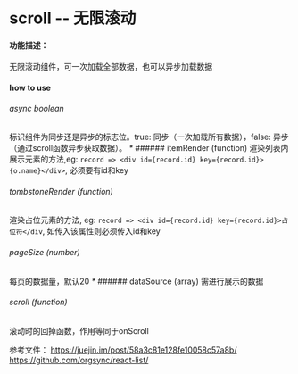 # scroll -- 无限滚动
#### 功能描述：
无限滚动组件，可一次加载全部数据，也可以异步加载数据
#### how to use
###### async boolean
标识组件为同步还是异步的标志位。true: 同步（一次加载所有数据），false: 异步（通过scroll函数异步获取数据）。
_*_ ###### itemRender (function)
渲染列表内展示元素的方法,eg: `record => <div id={record.id} key={record.id}>{o.name}</div>`, 必须要有id和key
###### tombstoneRender (function)
渲染占位元素的方法, eg: `record => <div id={record.id} key={record.id}>占位符</div`, 如传入该属性则必须传入id和key
###### pageSize (number)
每页的数据量，默认20
_*_ ###### dataSource (array)
需进行展示的数据
###### scroll (function)
滚动时的回掉函数，作用等同于onScroll

参考文件：
<https://juejin.im/post/58a3c81e128fe10058c57a8b/>
<https://github.com/orgsync/react-list/>
